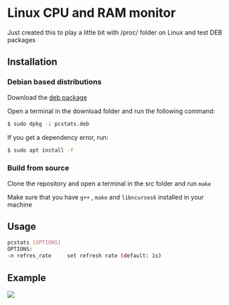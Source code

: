 # Linux CPU and RAM monitor
Just created this to play a little bit with /proc/ folder on Linux and test DEB packages
## Installation
### Debian based distributions 
Download the [deb package](https://github.com/001roc20/pcstats/releases)

Open a terminal in the download folder and run the following command:
```bash
$ sudo dpkg -i pcstats.deb
```
If you get a dependency error, run:
```bash
$ sudo apt install -f
```
### Build from source
Clone the repository and open a terminal in the src folder and run ```make```

Make sure that you have ```g++``` , ```make``` and ```libncurses6``` installed in your machine
## Usage
```bash
pcstats [OPTIONS]
OPTIONS:
-n refres_rate     set refresh rate (default: 1s)
```
## Example
<img src="https://media.giphy.com/media/MztuHRlu5af5QapfL0/giphy.gif">

